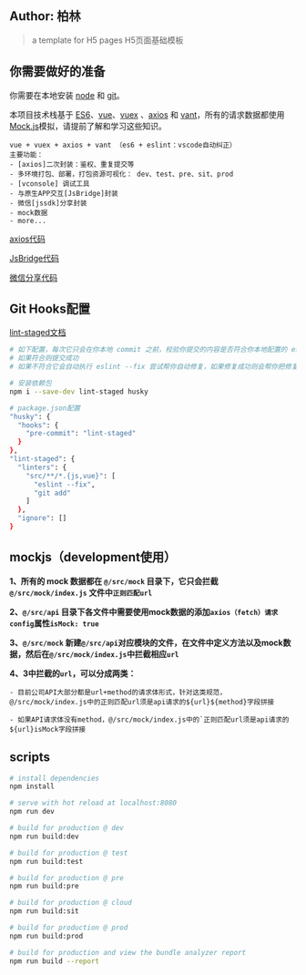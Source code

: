 ## Author: 柏林

> a template for H5 pages H5页面基础模板

## 你需要做好的准备

你需要在本地安装 [node](http://nodejs.org/) 和 [git](https://git-scm.com/)。

本项目技术栈基于 [ES6](http://es6.ruanyifeng.com/)、[vue](https://cn.vuejs.org/index.html)、[vuex](https://vuex.vuejs.org/zh-cn/) 、[axios](https://github.com/axios/axios) 和 [vant](https://youzan.github.io/vant/#/zh-CN/intro)，所有的请求数据都使用[Mock.js](https://github.com/nuysoft/Mock)模拟，请提前了解和学习这些知识。


```
vue + vuex + axios + vant （es6 + eslint：vscode自动纠正）
主要功能：
- [axios]二次封装：鉴权、重复提交等
- 多环境打包、部署，打包资源可视化： dev、test、pre、sit、prod
- [vconsole] 调试工具
- 与原生APP交互[JsBridge]封装
- 微信[jssdk]分享封装
- mock数据
- more...

```
[axios代码](http://116.62.130.63:3000/FHT.FE/FHT.FE_H5_seed/src/master/src/utils/fetch.js)

[JsBridge代码](http://116.62.130.63:3000/FHT.FE/FHT.FE_H5_seed/src/master/src/utils/bridge.js)

[微信分享代码](http://116.62.130.63:3000/FHT.FE/FHT.FE_H5_seed/src/master/src/utils/wxshare.js)

## Git Hooks配置

[lint-staged文档](https://github.com/okonet/lint-staged/blob/master/README.md)

```bash
# 如下配置，每次它只会在你本地 commit 之前，校验你提交的内容是否符合你本地配置的 eslint规则
# 如果符合则提交成功
# 如果不符合它会自动执行 eslint --fix 尝试帮你自动修复，如果修复成功则会帮你把修复好的代码提交，如果失败，则会提示你错误，让你修好这个错误之后才能允许你提交代码。

# 安装依赖包
npm i --save-dev lint-staged husky

# package.json配置
"husky": {
  "hooks": {
    "pre-commit": "lint-staged"
  }
},
"lint-staged": {
  "linters": {
    "src/**/*.{js,vue}": [
      "eslint --fix",
      "git add"
    ]
  },
  "ignore": []
}
```

## mockjs（development使用）
**1、所有的 mock 数据都在 `@/src/mock` 目录下，它只会拦截 `@/src/mock/index.js` 文件中`正则匹配url`**

**2、`@/src/api` 目录下各文件中需要使用mock数据的添加`axios（fetch）请求 config`属性`isMock: true`**

**3、`@/src/mock` 新建`@/src/api`对应模块的文件，在文件中定义方法以及mock数据，然后在`@/src/mock/index.js`中拦截相应`url`**

**4、3中拦截的`url`，可以分成两类：**
```
- 目前公司API大部分都是url+method的请求体形式，针对这类规范，@/src/mock/index.js中的正则匹配url须是api请求的${url}${method}字段拼接

- 如果API请求体没有method，@/src/mock/index.js中的`正则匹配url须是api请求的${url}isMock字段拼接
```

## scripts

``` bash
# install dependencies
npm install

# serve with hot reload at localhost:8080
npm run dev

# build for production @ dev
npm run build:dev

# build for production @ test
npm run build:test

# build for production @ pre
npm run build:pre

# build for production @ cloud
npm run build:sit

# build for production @ prod
npm run build:prod

# build for production and view the bundle analyzer report
npm run build --report
```

